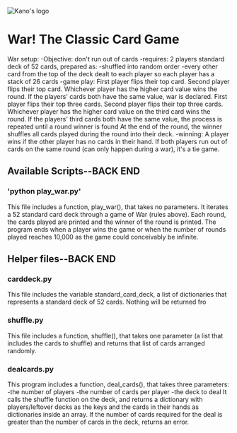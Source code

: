 ![Kano's logo](https://i.imgur.com/Yc5nxbI.png)

# War! The Classic Card Game
War setup:
    -Objective: don't run out of cards
    -requires:
        2 players
        standard deck of 52 cards, prepared as:
            -shuffled into random order
            -every other card from the top of the deck dealt to each player so each player has a stack of 26 cards
    -game play:
        First player flips their top card.
        Second player flips their top card.
        Whichever player has the higher card value wins the round.
        If the players' cards both have the same value, war is declared.
            First player flips their top three cards.
            Second player flips their top three cards. 
            Whichever player has the higher card value on the third card wins the round.
            If the players' third cards both have the same value, the process is repeated until a round winner is found
        At the end of the round, the winner shuffles all cards played during the round into their deck. 
    -winning:
        A player wins if the other player has no cards in their hand.
        If both players run out of cards on the same round (can only happen during a war), it's a tie game.
        

        

## Available Scripts--BACK END

### 'python play_war.py'
This file includes a function, play_war(), that takes no parameters. It iterates a 52 standard card deck through a game of War (rules above). Each round, the cards played are printed and the winner of the round is printed. The program ends when a player wins the game or when the number of rounds played reaches 10,000 as the game could conceivably be infinite. 

## Helper files--BACK END


### carddeck.py
This file includes the variable standard_card_deck, a list of dictionaries that represents a standard deck of 52 cards. Nothing will be returned fro

### shuffle.py
This file includes a function, shuffle(), that takes one parameter (a list that includes the cards to shuffle) and returns that list of cards arranged randomly.

### dealcards.py
This program includes a function, deal_cards(), that takes three parameters:
    -the number of players
    -the number of cards per player
    -the deck to deal
It calls the shuffle function on the deck, and returns a dictionary with players/leftover decks as the keys and the cards in their hands as dictionaries inside an array. If the number of cards required for the deal is greater than the number of cards in the deck, returns an error. 
